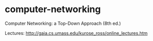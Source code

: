 # computer-networking
Computer Networking: a Top-Down Approach (8th ed.)

Lectures: http://gaia.cs.umass.edu/kurose_ross/online_lectures.htm
